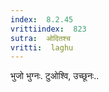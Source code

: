 ```yaml
---
index:  8.2.45
vrittiindex:  823
sutra:  ओदितश्च
vritti:  laghu 
---
```


भुजो भुग्नः. टुओश्वि, उच्छूनः..

